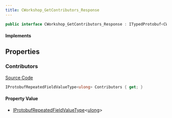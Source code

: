 ```yaml
---
title: CWorkshop_GetContributors_Response
---
```


```csharp
public interface CWorkshop_GetContributors_Response : ITypedProtobuf<CWorkshop_GetContributors_Response>, INativeHandle
```

#### Implements

## Properties

### Contributors

[Source Code](https://github.com/swiftly-solution/swiftlys2/blob/main/managed/src/SwiftlyS2.Generated/Protobufs/Interfaces/CWorkshop_GetContributors_Response.cs#L13)

```csharp
IProtobufRepeatedFieldValueType<ulong> Contributors { get; }
```

#### Property Value

- [IProtobufRepeatedFieldValueType](/docs/api/shared/netmessages/iprotobufrepeatedfieldvaluetype-1)<[ulong](https://learn.microsoft.com/dotnet/api/system.uint64)>

